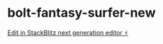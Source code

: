 # bolt-fantasy-surfer-new

[Edit in StackBlitz next generation editor ⚡️](https://stackblitz.com/~/github.com/jhausle/bolt-fantasy-surfer-new)
